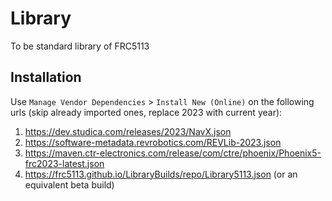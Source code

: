 # Library
To be standard library of FRC5113

## Installation
Use `Manage Vendor Dependencies` > `Install New (Online)` on the following urls (skip already imported ones, replace 2023 with current year):
1. https://dev.studica.com/releases/2023/NavX.json
2. https://software-metadata.revrobotics.com/REVLib-2023.json
3. https://maven.ctr-electronics.com/release/com/ctre/phoenix/Phoenix5-frc2023-latest.json
4. https://frc5113.github.io/LibraryBuilds/repo/Library5113.json (or an equivalent beta build)
